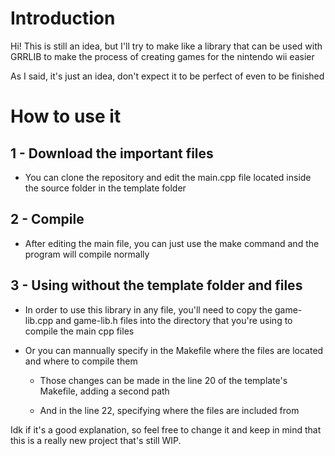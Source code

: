 # Introduction

Hi! This is still an idea, but I'll try to make like a library that can be used with GRRLIB to make the process of creating games for the nintendo wii easier

As I said, it's just an idea, don't expect it to be perfect of even to be finished

# How to use it

## 1 - Download the important files

- You can clone the repository and edit the main.cpp file located inside the source folder in the template folder

## 2 - Compile

- After editing the main file, you can just use the make command and the program will compile normally

## 3 - Using without the template folder and files

- In order to use this library in any file, you'll need to copy the game-lib.cpp and game-lib.h files into the directory that you're using to compile the main cpp files

- Or you can mannually specify in the Makefile where the files are located and where to compile them

    -  Those changes can be made in the line 20 of the template's Makefile, adding a second path

    - And in the line 22, specifying where the files are included from

Idk if it's a good explanation, so feel free to change it and keep in mind that this is a really new project that's still WIP.